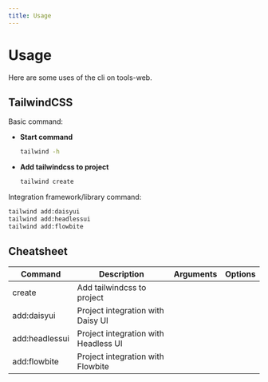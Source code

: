 ```yaml
---
title: Usage
---
```


# Usage

Here are some uses of the cli on tools-web.

## TailwindCSS

Basic command:

- **Start command**
  ```bash
  tailwind -h
  ```
- **Add tailwindcss to project**
  ```bash
  tailwind create
  ```

Integration framework/library command:

```bash
tailwind add:daisyui
tailwind add:headlessui
tailwind add:flowbite
```

## Cheatsheet

| Command        | Description                          | Arguments | Options |
| -------------- | ------------------------------------ | --------- | ------- |
| create         | Add tailwindcss to project           |           |         |
| add:daisyui    | Project integration with Daisy UI    |           |         |
| add:headlessui | Project integration with Headless UI |           |         |
| add:flowbite   | Project integration with Flowbite    |           |         |